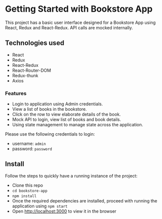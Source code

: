 # Getting Started with Bookstore App

This project has a basic user interface designed for a Bookstore App using React, Redux and React-Redux. API calls are mocked internally. 

## Technologies used

- React
- Redux
- React-Redux
- React-Router-DOM
- Redux-thunk
- Axios

### Features

- Login to application using Admin credentials.
- View a list of books in the bookstore.
- Click on the row to view elaborate details of the book.
- Mock API to login, view list of books and book details.
- Using state management to manage state across the application.

Please use the following credentials to login:
- username: `admin`
- password: `password`

## Install

Follow the steps to quickly have a running instance of the project:
- Clone this repo
- `cd bookstore-app`
- `npm install`
- Once the required dependencies are installed, proceed with running the application using `npm start`
- Open [http://localhost:3000](http://localhost:3000) to view it in the browser